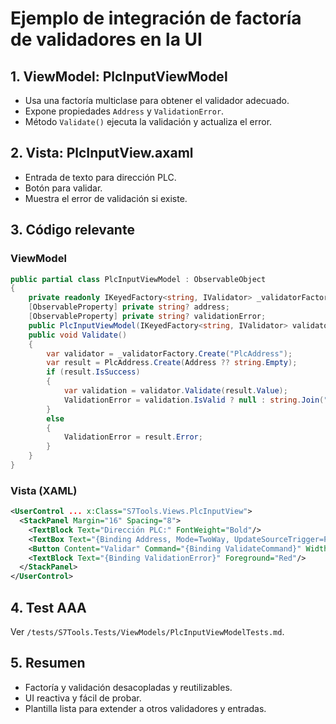 # Ejemplo de integración de factoría de validadores en la UI

## 1. ViewModel: PlcInputViewModel
- Usa una factoría multiclase para obtener el validador adecuado.
- Expone propiedades `Address` y `ValidationError`.
- Método `Validate()` ejecuta la validación y actualiza el error.

## 2. Vista: PlcInputView.axaml
- Entrada de texto para dirección PLC.
- Botón para validar.
- Muestra el error de validación si existe.

## 3. Código relevante

### ViewModel
```csharp
public partial class PlcInputViewModel : ObservableObject
{
    private readonly IKeyedFactory<string, IValidator> _validatorFactory;
    [ObservableProperty] private string? address;
    [ObservableProperty] private string? validationError;
    public PlcInputViewModel(IKeyedFactory<string, IValidator> validatorFactory) { _validatorFactory = validatorFactory; }
    public void Validate()
    {
        var validator = _validatorFactory.Create("PlcAddress");
        var result = PlcAddress.Create(Address ?? string.Empty);
        if (result.IsSuccess)
        {
            var validation = validator.Validate(result.Value);
            ValidationError = validation.IsValid ? null : string.Join("; ", validation.Errors.Select(e => e.ErrorMessage));
        }
        else
        {
            ValidationError = result.Error;
        }
    }
}
```

### Vista (XAML)
```xml
<UserControl ... x:Class="S7Tools.Views.PlcInputView">
  <StackPanel Margin="16" Spacing="8">
    <TextBlock Text="Dirección PLC:" FontWeight="Bold"/>
    <TextBox Text="{Binding Address, Mode=TwoWay, UpdateSourceTrigger=PropertyChanged}" Width="200"/>
    <Button Content="Validar" Command="{Binding ValidateCommand}" Width="100"/>
    <TextBlock Text="{Binding ValidationError}" Foreground="Red"/>
  </StackPanel>
</UserControl>
```

## 4. Test AAA
Ver `/tests/S7Tools.Tests/ViewModels/PlcInputViewModelTests.md`.

## 5. Resumen
- Factoría y validación desacopladas y reutilizables.
- UI reactiva y fácil de probar.
- Plantilla lista para extender a otros validadores y entradas.
